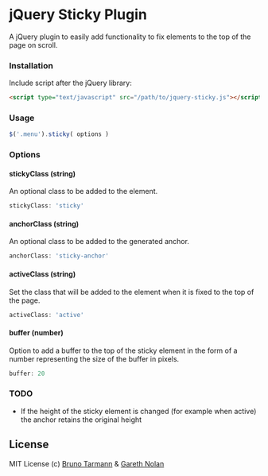 # jQuery Sticky Plugin

A jQuery plugin to easily add functionality to fix elements to the top of the page on scroll.

### Installation

Include script after the jQuery library:

```html
<script type="text/javascript" src="/path/to/jquery-sticky.js"></script>
```

### Usage

```js
$('.menu').sticky( options )
```

### Options

#### stickyClass (string)

An optional class to be added to the element.

```js
stickyClass: 'sticky'
```

#### anchorClass (string)

An optional class to be added to the generated anchor.

```js
anchorClass: 'sticky-anchor'
```

#### activeClass (string)

Set the class that will be added to the element when it is fixed to the top of the page.

```js
activeClass: 'active'
```

#### buffer (number)

Option to add a buffer to the top of the sticky element in the form of a number representing the size of the buffer in pixels.

```js
buffer: 20
```

### TODO

* If the height of the sticky element is changed (for example when active) the anchor retains the original height

## License

MIT License
(c) [Bruno Tarmann](http://tarmann.com.br) & [Gareth Nolan](http://ie.linkedin.com/in/garethnolan/)